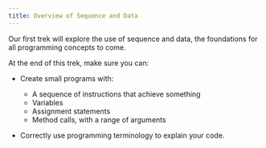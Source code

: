 ```yaml
---
title: Overview of Sequence and Data
---
```


Our first trek will explore the use of sequence and data, the foundations for all programming concepts to come.

At the end of this trek, make sure you can:

- Create small programs with:

  - A sequence of instructions that achieve something
  - Variables
  - Assignment statements
  - Method calls, with a range of arguments

- Correctly use programming terminology to explain your code.
